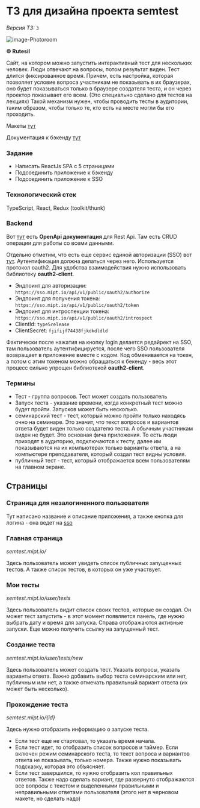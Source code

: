 # ТЗ для дизайна проекта semtest

*Версия ТЗ:* ```3```

![image-Photoroom](https://github.com/user-attachments/assets/aa6ec9da-faa0-492d-92d6-cc0350905f54)

**© Rutesil**

Сайт, на котором можно запустить интерактивный тест для нескольких человек. Люди отвечают на вопросы, потом результат виден. Тест длится фиксированное время. Причем, есть настройка, которая
позволяет условие вопроса участникам не показывать в их браузерах, оно будет показываться только в браузере создателя теста, и он через проектор показывает его всем.
(Это специально сделано для тестов на лекциях) Такой механизм нужен, чтобы проводить тесты в аудитории, таким образом,
чтобы только те, кто есть на месте могли бы его проходить.

Макеты [тут](https://www.figma.com/design/kJYp9y4XbIO32IpfYZKJne/type-5-%D0%A1%D0%9E%D0%93%D0%9B%D0%90%D0%A1%D0%9E%D0%92%D0%90%D0%9D%D0%98%D0%95?node-id=0-1&node-type=canvas&t=aCtBwGsFLAdBfFmD-0)

Документация к бэкенду [тут](https://backend.quiz.mipt.io/api/v1/public/webjars/swagger-ui/index.html)

### Задание

* Написать ReactJs SPA с 5 страницами
* Подсоединить приложение к бэкенду
* Подсоединить приложение к SSO

### Технологический стек

TypeScript, React, Redux (toolkit/thunk)

### Backend

Вот [тут](https://backend.quiz.mipt.io/api/v1/public/webjars/swagger-ui/index.html) есть **OpenApi документация** для Rest Api.
Там есть CRUD операции для работы со всеми данными.

Отдельно отметим, что есть еще сервис единой авторизации (SSO) вот [тут](https://sso.mipt.io/public/pages/login). Аутентификация должна делаться через него.
Используется протокол oauth2. Для удобства взаимодействия нужно использовать библиотеку **oauth2-client**.

* Эндпоинт для авторизации: ```https://sso.mipt.io/api/v1/public/oauth2/authorize```
* Эндпоинт для получения токена: ```https://sso.mipt.io/api/v1/public/oauth2/token```
* Эндпоинт для интроспекции токена: ```https://sso.mipt.io/api/v1/public/oauth2/introspect```
* ClientId: ```type5release```
* ClientSecret: ```fjifijf74438fjkdkdldld```

Фактически после нажатия на кнопку login делается редайрект на SSO, там пользователь аутентифицируется, после чего SSO пользователя возвращает в приложение вместе с кодом. Код обменивается на токен, а потом с этим токеном можно обращаться к бекенду - весь этот процесс сильно упрощен библиотекой **oauth2-client**.

### Термины

* Тест - группа вопросов. Тест может создать пользователь
* Запуск теста - указание времени, когда конкретный тест можно будет пройти. Запусков может быть несколько.
* семинарский тест - тест, который можно пройти только находясь очно на семинаре. Это значит, что текст вопросов и вариантов ответа будет виден только создателю теста. А обычным участникам виден не будет. Это основная фича приложения. То есть люди приходят в аудиторию, подключаются к тесту, далее им показываются на их компьютерах только варианты ответа, а на компьютере преподавателя, который создал тест видны условия.
* публичный тест - тест, который отображается всем пользователям на главном экране.

## Страницы

### Страница для незалогиненного пользователя

Тут написано название и описание приложения, а также кнопка для логина - она ведет на [sso](https://sso.mipt.io/public/pages/login)

### Главная страница

*semtest.mipt.io/*

Здесь пользователь может увидеть список публичных запущенных тестов. А также список тестов, в которых он уже участвует.

### Мои тесты

*semtest.mipt.io/user/tests*

Здесь пользователь видит список своих тестов, которые он создал. Он может тест запустить - в этот момент появляется панель, где нужно выбрать дату и время для запуска.
Справа отображаются активные запуски. Еще можно получить ссылку на запущенный тест.

### Создание теста

*semtest.mipt.io/user/tests/new*

Здесь пользователь может создать тест. Указать вопросы, указать варианты ответа. Важно добавить выбор теста семинарским или нет, публичным или нет, а также отмечать правильный вариант ответа (их может быть несколько).

### Прохождение теста

*semtest.mipt.io/{id}*

Здесь нужно отобразить информацию о запуске теста.
* Если тест еще не стартовал, то указать время начала.
* Если тест идет, то отобразить список вопросов и таймер. Если включен режим семинарского теста, то текст вопроса и вариантов ответа не показывать, только номера. Также нужно показывать подсказку, которая это объясняет.
* Если тест завершился, то нужно отобразить кол правильных ответов. Также надо сделать вариант, где развернуто отображаются все вопросы с текстом и выделенными правильными и неправильными ответами пользователя (этого нет в черновом макете, но сделать надо)
